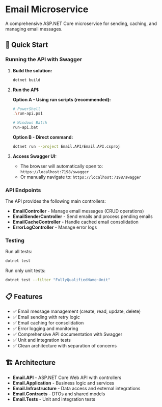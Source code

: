# Email Microservice

A comprehensive ASP.NET Core microservice for sending, caching, and managing email messages.

## 🚀 Quick Start

### Running the API with Swagger

1. **Build the solution:**
   ```bash
   dotnet build
   ```

2. **Run the API:**
   
   **Option A - Using run scripts (recommended):**
   ```bash
   # PowerShell
   .\run-api.ps1
   
   # Windows Batch
   run-api.bat
   ```
   
   **Option B - Direct command:**
   ```bash
   dotnet run --project Email.API/Email.API.csproj
   ```

3. **Access Swagger UI:**
   - The browser will automatically open to: `https://localhost:7198/swagger`
   - Or manually navigate to: `https://localhost:7198/swagger`

### API Endpoints

The API provides the following main controllers:

- **EmailController** - Manage email messages (CRUD operations)
- **EmailSenderController** - Send emails and process pending emails
- **EmailCacheController** - Handle cached email consolidation
- **ErrorLogController** - Manage error logs

### Testing

Run all tests:
```bash
dotnet test
```

Run only unit tests:
```bash
dotnet test --filter "FullyQualifiedName~Unit"
```

## 📋 Features

- ✅ Email message management (create, read, update, delete)
- ✅ Email sending with retry logic
- ✅ Email caching for consolidation
- ✅ Error logging and monitoring
- ✅ Comprehensive API documentation with Swagger
- ✅ Unit and integration tests
- ✅ Clean architecture with separation of concerns

## 🏗️ Architecture

- **Email.API** - ASP.NET Core Web API with controllers
- **Email.Application** - Business logic and services
- **Email.Infrastructure** - Data access and external integrations
- **Email.Contracts** - DTOs and shared models
- **Email.Tests** - Unit and integration tests